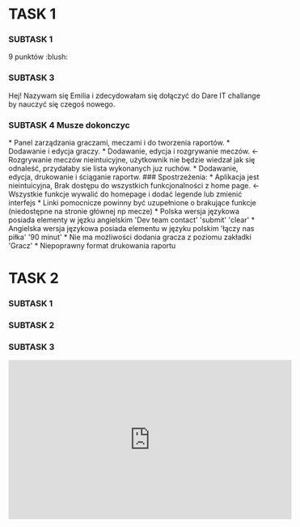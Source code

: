<h1> TASK 1 </h1>
<h3>SUBTASK 1 </h3>
9 punktów :blush:

<h3>SUBTASK 3</h3>

Hej! Nazywam się Emilia i zdecydowałam się dołączyć do Dare IT challange by nauczyć się czegoś nowego.

<h3>SUBTASK 4 Musze dokonczyc</h3>
* Panel zarządzania graczami, meczami i do tworzenia raportów.
* Dodawanie i edycja graczy.
* Dodawanie, edycja i rozgrywanie meczów. <- Rozgrywanie meczów nieintuicyjne, użytkownik nie będzie wiedzał jak się odnaleść, przydałaby sie lista wykonanych juz ruchów.
* Dodawanie, edycja, drukowanie i ściąganie raportw. 
### Spostrzeżenia:
* Aplikacja jest nieintuicyjna, Brak dostępu do wszystkich funkcjonalności z home page. <-Wszystkie funkcje wywalić do homepage i dodać legende lub zmienić interfejs
* Linki pomocnicze powinny być uzupełnione o brakujące funkcje (niedostępne na stronie głównej np mecze)
* Polska wersja językowa posiada elementy w jęzku angielskim 'Dev team contact' 'submit' 'clear'
* Angielska wersja językowa posiada elementu w języku polskim 'łączy nas piłka' '90 minut' 
* Nie ma możliwości dodania gracza z poziomu zakładki 'Gracz'
* Niepoprawny format drukowania raportu

<h1> TASK 2 </h1>
<h3>SUBTASK 1 </h3>

<h3>SUBTASK 2 </h3>

<h3>SUBTASK 3 </h3>
<iframe width="560" height="315" src="https://www.youtube.com/embed/h__2wIALmCo" title="YouTube video player" frameborder="0" allow="accelerometer; autoplay; clipboard-write; encrypted-media; gyroscope; picture-in-picture" allowfullscreen></iframe> 
